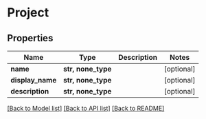 # Project


## Properties
Name | Type | Description | Notes
------------ | ------------- | ------------- | -------------
**name** | **str, none_type** |  | [optional] 
**display_name** | **str, none_type** |  | [optional] 
**description** | **str, none_type** |  | [optional] 

[[Back to Model list]](../README.md#documentation-for-models) [[Back to API list]](../README.md#documentation-for-api-endpoints) [[Back to README]](../README.md)


